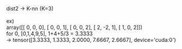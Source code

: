 dist2 -> K-nn (K=3) <br><br>
ex) <br>
array([[ 0,  0,  0],
       [ 0,  0,  1],
       [ 0,  0,  2],
       [ 2, -2,  1],
       [ 1,  0,  2]]) <br> for 0, [0,1,4,9,5], 1+4+5/3 = 3.3333 <br>
-> tensor([3.3333, 1.3333, 2.0000, 7.6667, 2.6667], device='cuda:0')
